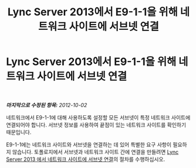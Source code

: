﻿---
title: Lync Server 2013에서 E9-1-1을 위해 네트워크 사이트에 서브넷 연결
TOCTitle: Lync Server 2013에서 E9-1-1을 위해 네트워크 사이트에 서브넷 연결
ms:assetid: f03f3ffb-dc07-4a01-8ab6-526ed786272a
ms:mtpsurl: https://technet.microsoft.com/ko-kr/library/Gg412992(v=OCS.15)
ms:contentKeyID: 49305472
ms.date: 08/24/2015
mtps_version: v=OCS.15
ms.translationtype: HT
---

# Lync Server 2013에서 E9-1-1을 위해 네트워크 사이트에 서브넷 연결

 

_**마지막으로 수정된 항목:** 2012-10-02_

네트워크에서 E9-1-1에 대해 사용하도록 설정할 모든 서브넷이 특정 네트워크 사이트에 연결되어야 합니다. 서브넷 정보를 사용하여 끝점이 있는 네트워크 사이트를 확인하기 때문입니다.

E9-1-1에는 네트워크 사이트와 서브넷을 연결하는 데 있어 특별한 요구 사항이 필요하지 않습니다. 토폴로지에서 서브넷과 네트워크 사이트 간에 연결을 만들려면 [Lync Server 2013 에서 네트워크 사이트에 서브넷 연결](lync-server-2013-associate-a-subnet-with-a-network-site.md)의 절차를 수행하십시오.

